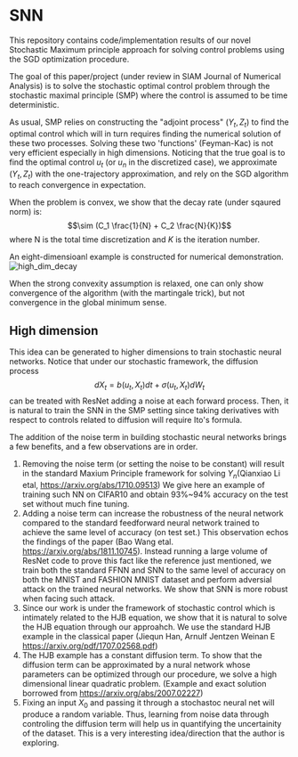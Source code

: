 # SNN
This repository contains code/implementation results of our novel Stochastic Maximum principle approach for solving control problems using the SGD optimization procedure.

The goal of this paper/project (under review in SIAM Journal of Numerical Analysis) is to solve the stochastic optimal control problem through the stochastic maximal principle (SMP) where the control is assumed to be time deterministic. 

As usual, SMP relies on constructing the "adjoint process" $(Y_t, Z_t)$ to find the optimal control which will in turn requires finding the numerical solution of these two processes. Solving these two 'functions' (Feyman-Kac) is not very efficient especially in high dimensions. Noticing that the true goal is to find the optimal control $u_t$ (or $u_{n}$ in the discretized case), we approximate $(Y_t, Z_t)$ with the one-trajectory approximation, and rely on the SGD algorithm to reach convergence in expectation.

When the problem is convex, we show that the decay rate (under sqaured norm) is:
$$\sim (C_1 \frac{1}{N} + C_2 \frac{N}{K})$$
where N is the total time discretization and $K$ is the iteration number. 

An eight-dimensioanl example is constructed for numerical demonstration. 
![high_dim_decay](https://user-images.githubusercontent.com/107137651/172748641-ae492a7f-a47d-4e6c-a046-8b6ec7af7439.png)

When the strong convexity assumption is relaxed, one can only show convergence of the algorithm (with the martingale trick), but not convergence in the global minimum sense. 


## High dimension
This idea can be generated to higher dimensions to train stochastic neural networks. Notice that under our stochastic framework, the diffusion process 
$$dX_t = b(u_t, X_t) dt + \sigma (u_t,X_t) dW_t $$
can be treated with ResNet adding a noise at each forward process. Then, it is natural to train the SNN in the SMP setting since taking derivatives with respect to controls related to diffusion will require Ito's formula.

The addition of the noise term in building stochastic neural networks brings a few benefits, and a few observations are in order. 
1. Removing the noise term (or setting the noise to be constant) will result in the standard Maxium Principle framework for solving $Y_n$(Qianxiao Li etal, https://arxiv.org/abs/1710.09513) We give here an example of training such NN on CIFAR10 and obtain 93%~94% accuracy on the test set without much fine tuning. 
2. Adding a noise term can increase the robustness of the neural network compared to the standard feedforward neural network trained to achieve the same level of accuracy (on test set.) This observation echos the findings of the paper (Bao Wang etal. https://arxiv.org/abs/1811.10745). Instead running a large volume of ResNet code to prove this fact like the reference just mentioned, we train both the standard FFNN and SNN to the same level of accuracy on both the MNIST and FASHION MNIST dataset and perform adversial attack on the trained neural networks. We show that SNN is more robust when facing such attack. 
3. Since our work is under the framework of stochastic control which is intimately related to the HJB equation, we show that it is natural to solve the HJB equation through our approahch. We use the standard HJB example in the classical paper (Jiequn Han, Arnulf Jentzen Weinan E https://arxiv.org/pdf/1707.02568.pdf)
4. The HJB example has a constant diffusion term. To show that the diffusion term can be approximated by a nural network whose parameters can be optimized through our procedure, we solve a high dimensional linear quadratic problem. (Example and exact solution borrowed from https://arxiv.org/abs/2007.02227)
5. Fixing an input $X_0$ and passing it through a stochastoc neural net will produce a random variable. Thus, learning from noise data through controling the diffusion term will help us in quantifying the uncertainity of the dataset. This is a very interesting idea/direction that the author is exploring.   











